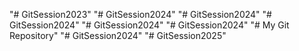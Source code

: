 "# GitSession2023" 
"# GitSession2024" 
"# GitSession2024" 
"# GitSession2024" 
"# GitSession2024" 
"# GitSession2024" 
"# My Git Repository" 
"# GitSession2024" 
"# GitSession2025" 
